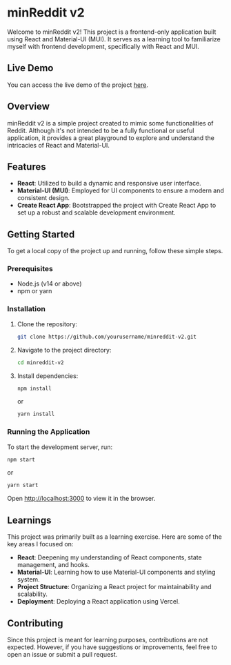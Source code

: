 # minReddit v2

Welcome to minReddit v2! This project is a frontend-only application built using React and Material-UI (MUI). It serves as a learning tool to familiarize myself with frontend development, specifically with React and MUI.

## Live Demo

You can access the live demo of the project [here](https://minreddit-v2.vercel.app/).

## Overview

minReddit v2 is a simple project created to mimic some functionalities of Reddit. Although it's not intended to be a fully functional or useful application, it provides a great playground to explore and understand the intricacies of React and Material-UI.

## Features

- **React**: Utilized to build a dynamic and responsive user interface.
- **Material-UI (MUI)**: Employed for UI components to ensure a modern and consistent design.
- **Create React App**: Bootstrapped the project with Create React App to set up a robust and scalable development environment.

## Getting Started

To get a local copy of the project up and running, follow these simple steps.

### Prerequisites

- Node.js (v14 or above)
- npm or yarn

### Installation

1. Clone the repository:
    ```sh
    git clone https://github.com/yourusername/minreddit-v2.git
    ```
2. Navigate to the project directory:
    ```sh
    cd minreddit-v2
    ```
3. Install dependencies:
    ```sh
    npm install
    ```
    or
    ```sh
    yarn install
    ```

### Running the Application

To start the development server, run:
```sh
npm start
```
or
```sh
yarn start
```

Open [http://localhost:3000](http://localhost:3000) to view it in the browser.

## Learnings

This project was primarily built as a learning exercise. Here are some of the key areas I focused on:

- **React**: Deepening my understanding of React components, state management, and hooks.
- **Material-UI**: Learning how to use Material-UI components and styling system.
- **Project Structure**: Organizing a React project for maintainability and scalability.
- **Deployment**: Deploying a React application using Vercel.

## Contributing

Since this project is meant for learning purposes, contributions are not expected. However, if you have suggestions or improvements, feel free to open an issue or submit a pull request.
